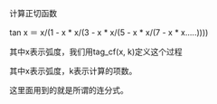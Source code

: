 计算正切函数

tan x ＝ x/(1 - x * x/(3 - x * x/(5 - x * x/(7 - x * x.....))))

其中x表示弧度，我们用tag_cf(x, k)定义这个过程

其中x表示弧度，k表示计算的项数。

这里面用到的就是所谓的连分式。
